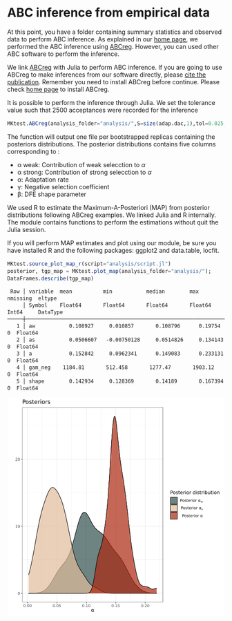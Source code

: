 # ABC inference from empirical data

At this point, you have a folder containing summary statistics and observed data to perform ABC inference. As explained in our [home page](index.md), we performed the ABC inference using [ABCreg](https://github.com/molpopgen/ABCreg). However, you can used other ABC software to perform the inference.

We link [ABCreg](https://github.com/molpopgen/ABCreg) with Julia to perform ABC inference. If you are going to use ABCreg to make inferences from our software directly, please [cite the publication](https://doi.org/10.1186/1471-2156-10-35). Remember you need to install ABCreg before continue. Please check [home page](index.md) to install ABCreg.

It is possible to perform the inference through Julia. We set the tolerance value such that 2500 acceptances were recorded for the inference

```julia
MKtest.ABCreg(analysis_folder="analysis/",S=size(adap.dac,1),tol=0.025,abcreg="/home/jmurga/ABCreg/src/reg");
```

The function will output one file per bootstrapped replicas containing the posteriors distributions. The posterior distributions contains five columns corresponding to :
 - α weak: Contribution of weak selecction to $\alpha$
 - α strong: Contribution of strong selecction to $\alpha$
 - α: Adaptation rate
 - γ: Negative selection coefficient
 - β: DFE shape parameter

We used R to estimate the Maximum-A-Posteriori (MAP) from posterior distributions following ABCreg examples. We linked Julia and R internally. The module contains functions to perform the estimations without quit the Julia session.

If you will perform MAP estimates and plot using our module, be sure you have installed R and the following packages: ggplot2 and data.table, locfit. 

```julia
MKtest.source_plot_map_r(script="analysis/script.jl")
posterior, tgp_map = MKtest.plot_map(analysis_folder="analysis/");
DataFrames.describe(tgp_map)
```

```
 Row │ variable  mean          min           median        max          nmissing  eltype   
     │ Symbol    Float64       Float64       Float64       Float64      Int64     DataType 
─────┼─────────────────────────────────────────────────────────────────────────────────────
   1 │ aw           0.108927     0.010857       0.108796      0.19754          0  Float64
   2 │ as           0.0506607   -0.00750128     0.0514826     0.134143         0  Float64
   3 │ a            0.152842     0.0962341      0.149083      0.233131         0  Float64
   4 │ gam_neg    1184.81       512.458       1277.47       1903.12             0  Float64
   5 │ shape        0.142934     0.128369       0.14189       0.167394         0  Float64
```

![image](https://raw.githubusercontent.com/jmurga/MKtest.jl/master/docs/src/figure2.svg)
